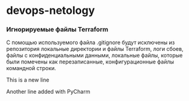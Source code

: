 # devops-netology
### Игнорируемые файлы Terraform

С помощью используемого файла .gitignore будут исключены из репозитория локальные директории и файлы Terraform, логи сбоев, файлы с конфиденциальными данными, локальные файлы, которые были помечены как перезаписанные, конфигурационные файлы командной строки.

This is a new line

Another line added with PyCharm